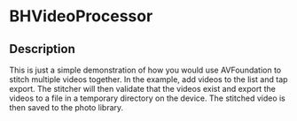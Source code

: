 # BHVideoProcessor

## Description

This is just a simple demonstration of how you would use AVFoundation to stitch multiple videos together. In the example, add videos to the list and tap export. The stitcher will then validate that the videos exist and export the videos to a file in a temporary directory on the device. The stitched video is then saved to the photo library.
